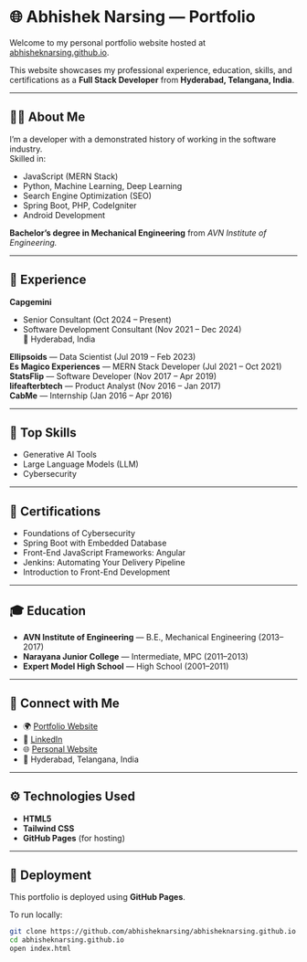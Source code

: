 # 🌐 Abhishek Narsing — Portfolio

Welcome to my personal portfolio website hosted at [abhisheknarsing.github.io](https://abhisheknarsing.github.io).

This website showcases my professional experience, education, skills, and certifications as a **Full Stack Developer** from **Hyderabad, Telangana, India**.

---

## 👨‍💻 About Me

I’m a developer with a demonstrated history of working in the software industry.  
Skilled in:
- JavaScript (MERN Stack)
- Python, Machine Learning, Deep Learning
- Search Engine Optimization (SEO)
- Spring Boot, PHP, CodeIgniter
- Android Development

**Bachelor’s degree in Mechanical Engineering** from *AVN Institute of Engineering.*

---

## 🧩 Experience

**Capgemini**  
- Senior Consultant (Oct 2024 – Present)  
- Software Development Consultant (Nov 2021 – Dec 2024)  
📍 Hyderabad, India

**Ellipsoids** — Data Scientist (Jul 2019 – Feb 2023)  
**Es Magico Experiences** — MERN Stack Developer (Jul 2021 – Oct 2021)  
**StatsFlip** — Software Developer (Nov 2017 – Apr 2019)  
**lifeafterbtech** — Product Analyst (Nov 2016 – Jan 2017)  
**CabMe** — Internship (Jan 2016 – Apr 2016)

---

## 🧠 Top Skills

- Generative AI Tools  
- Large Language Models (LLM)  
- Cybersecurity  

---

## 🏅 Certifications

- Foundations of Cybersecurity  
- Spring Boot with Embedded Database  
- Front-End JavaScript Frameworks: Angular  
- Jenkins: Automating Your Delivery Pipeline  
- Introduction to Front-End Development  

---

## 🎓 Education

- **AVN Institute of Engineering** — B.E., Mechanical Engineering (2013–2017)  
- **Narayana Junior College** — Intermediate, MPC (2011–2013)  
- **Expert Model High School** — High School (2001–2011)  

---

## 🔗 Connect with Me

- 🌍 [Portfolio Website](https://abhisheknarsing.github.io)
- 💼 [LinkedIn](https://www.linkedin.com/in/abhisheknarsing)
- 🌐 [Personal Website](https://nabhishek.com)
- 📍 Hyderabad, Telangana, India

---

## ⚙️ Technologies Used

- **HTML5**  
- **Tailwind CSS**  
- **GitHub Pages** (for hosting)

---

## 🚀 Deployment

This portfolio is deployed using **GitHub Pages**.

To run locally:
```bash
git clone https://github.com/abhisheknarsing/abhisheknarsing.github.io
cd abhisheknarsing.github.io
open index.html
